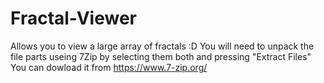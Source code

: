 # Fractal-Viewer
Allows you to view a large array of fractals :D
You will need to unpack the file parts useing 7Zip by selecting them both and pressing "Extract Files"
You can dowload it from https://www.7-zip.org/
